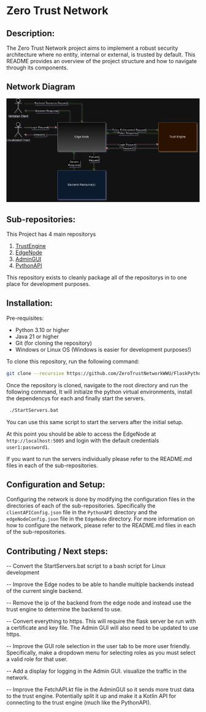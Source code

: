 # Zero Trust Network

## Description:
The Zero Trust Network project aims to implement a robust security architecture where no entity, internal or external, is trusted by default. This README provides an overview of the project structure and how to navigate through its components.

## Network Diagram
![alt text](<ZTN Basic Design.png>)

## Sub-repositories:
This Project has 4 main repositorys

1. [TrustEngine](TrustEngine/README.md)
2. [EdgeNode](EdgeNode/README.md)
3. [AdminGUI](AdminGUI/README.md)
4. [PythonAPI](PythonAPI/README.md)

This repository exists to cleanly package all of the repositorys in to one place for development purposes.

## Installation:
Pre-requisites:
- Python 3.10 or higher
- Java 21 or higher
- Git (for cloning the repository)
- Windows or Linux OS (Windows is easier for development purposes!)

To clone this repository, run the following command:
```bash
git clone --recursive https://github.com/ZeroTrustNetworkWWU/FlaskPythonZTA
```

Once the repository is cloned, navigate to the root directory and run the following command, It will initialze the python virtual environments, install the dependencys for each and finally start the servers.
```bash
 ./StartServers.bat
 ```
You can use this same script to start the servers after the initial setup.

At this point you should be able to access the EdgeNode at `http://localhost:5005` and login with the default credentials `user1:password1`.

If you want to run the servers individually please refer to the README.md files in each of the sub-repositories.

## Configuration and Setup:
Configuring the network is done by modifying the 
configuration files in the directories of each of the sub-repositories. Specifically the `clientAPIConfig.json` file in the `PythonAPI` directory and the `edgeNodeConfig.json` file in the `EdgeNode` directory. For more information on how to configure the network, please refer to the README.md files in each of the sub-repositories.

## Contributing / Next steps:

-- Convert the StartServers.bat script to a bash script for Linux development

-- Improve the Edge nodes to be able to handle multiple backends
instead of the current single backend. 

-- Remove the ip of the backend from the edge node and instead use the trust engine to determine the backend to use.

-- Convert everything to https. This will require the flask server be run with a certificate and key file. The Admin GUI will also need to be updated to use https.

-- Improve the GUI role selection in the user tab to be more user friendly. Specifically, make a dropdown menu for selecting roles as you must select a valid role for that user.

-- Add a display for logging in the Admin GUI. visualize the traffic in the network.

-- Improve the FetchAPI.kt file in the AdminGUI so it sends more trust data to the trust engine. Potentially split it up and make it a Kotlin API for connecting to the trust engine (much like the PythonAPI).
